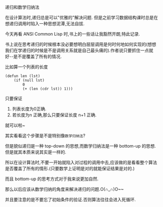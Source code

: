 递归和数学归纳法

在设计算法时,递归总是可以"优雅的"解决问题.
但是之前学习数据结构课时总是在想递归调用时陷入一种思想泥潭,无法自拔.

今天再看 ANSI Common Lisp 时,书上的一些话让我豁然开朗,特此记录.

书上说在思考递归的时候根本没必要想明白层层调用是何时何地如何实现的(想想我们在学递归的时候是不是调用关系就是自己最头痛的).作者说只要抓住一点就好--是不是覆盖了所有的情况.

比如算一个列表的长度

```
(defun len (lst)
	(if (null lst)
		0
		(+ (len (cdr lst)) 1)))
```

只要保证

1. 列表长度为0正确.
2. 若长度为n 正确,那么只要保证长度 n+1 正确.

就可以啦~

其实看看这个步骤是不是特别像`数学归纳法`?

但是貌似递归是一种 top-down 的思想,而数学归纳法是一种 bottom-up 的思想.但是就其本质来说其实是一样的. 

所以在设计算法时,不要一开始就陷入对过程的调用中去,应该做的是看看整个算法是否覆盖了所有的情形.(只要数学上证明是对的就能保证结果是对的.)

而且 bottom-up 的思考方式对于我来说更加自然.

那么以后应该从数学归纳的角度来解决递归的问题.O(∩_∩)O~~

并且要注意的是不要忘了初始条件的验证.否则算法往往会进入死循环.
